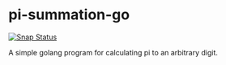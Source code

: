 # pi-summation-go
[![Snap Status](https://build.snapcraft.io/badge/iAmSomeone2/pi-summation-go.svg)](https://build.snapcraft.io/user/iAmSomeone2/pi-summation-go)

A simple golang program for calculating pi to an arbitrary digit. 

